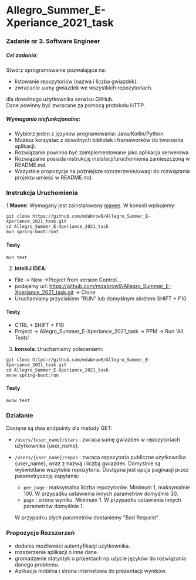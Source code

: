 # Allegro_Summer_E-Xperiance_2021_task
### Zadanie nr 3. Software Engineer 
##### Cel zadania:
Stwórz oprogramowanie pozwalające na:
- listowanie repozytoriów (nazwa i liczba gwiazdek).
- zwracanie sumy gwiazdek we wszystkich repozytoriach.  

dla dowolnego użytkownika serwisu GitHub.  
Dane powinny być zwracane za pomocą protokołu HTTP.

##### Wymagania niefunkcjonalne:
- Wybierz jeden z języków programowania: Java/Kotlin/Python.
- Możesz korzystać z dowolnych bibliotek i frameworków do tworzenia aplikacji.
- Rozwiązanie powinno być zaimplementowane jako aplikacja serwerowa.
- Rozwiązanie posiada instrukcję instalacji/uruchomienia zamieszczoną w README.md.
- Wszystkie propozycje na późniejsze rozszerzenie/uwagi do rozwiązania projektu umieść w README.md.

### Instrukcja Uruchomienia
1.<b>Maven</b>: Wymagany jest zainstalowany <a href="https://maven.apache.org/index.html">maven</a>. W konsoli wpisujemy:

```
git clone https://github.com/mdabrow9/Allegro_Summer_E-Xperiance_2021_task.git
cd Allegro_Summer_E-Xperiance_2021_task
mvn spring-boot:runt
```
#### Testy
```
mvn test
```
2. <b>IntelliJ IDEA</b>:
  - File -> New ->Project from version Control...
  - podajemy url:  https://github.com/mdabrow9/Allegro_Summer_E-Xperiance_2021_task.git -> Clone
  - Uruchamiamy przyciskiem "RUN" lub domyślnym skrótem SHIFT + F10

#### Testy
- CTRL + SHIFT + F10
- Project -> Allegro_Summer_E-Xperiance_2021_task -> PPM -> Run 'All Tests'

3. <b>konsola</b>: Uruchamiamy poleceniami:
```
git clone https://github.com/mdabrow9/Allegro_Summer_E-Xperiance_2021_task.git
cd Allegro_Summer_E-Xperiance_2021_task
mvnw spring-boot:run
```
#### Testy
```
mvnw test
```

### Działanie
Dostęne są dwa endpointy dla metody GET:
* `/users/{user_name}/stars` : zwraca sumę gwiazdek w repozytoriach użytkownika {user_name}.
* `/users/{user_name}/repos` : zwraca repozytoria publiczne użytkownika {user_name}, wraz z nazwą i liczbą gwiazdek. Domyślnie są wyświetlane wszytskie repozytoria.   Dostępna jest opcja paginacji przez parametryzację zapytania:
  * `per_page` : maksymalna liczba repozytorów. Minimum 1, maksymalnie 100. W przypadku ustawienia innych parametrów domyślnie 30.
  * `page` : strona wyniku. Minimum 1. W przypadku ustawienia innych parametrów domyślnie 1.  
  
  W przypadku złych parametrów dostaniemy "Bad Request".
 
### Propozycje Rozszerzeń
  * dodanie możliwości autentyfikacji użytkownika.
  * rozszerzenie aplikacji o inne dane.
  * gromadzenie statystyk o projektach np użycie języków do rozwiązania danego problemu.
  * Aplikacja mobilna i strona internetowa do prezentacji wyników.



